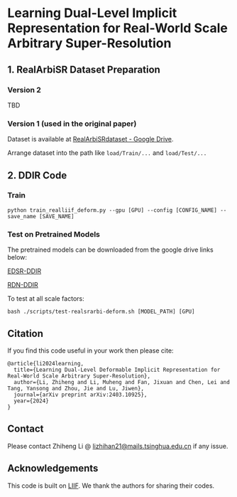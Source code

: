 # Learning Dual-Level Implicit Representation for Real-World Scale Arbitrary Super-Resolution

## 1. RealArbiSR Dataset Preparation

### Version 2
TBD

### Version 1 (used in the original paper)
Dataset is available at [RealArbiSRdataset - Google Drive](https://drive.google.com/file/d/1RNb5Q5zI2vNPbw1u9hDVkZ4Jx1NIBVBZ/view?usp=drive_link). 

Arrange dataset into the path like `load/Train/...` and `load/Test/...`

## 2. DDIR Code

### Train
`python train_realliif_deform.py --gpu [GPU] --config [CONFIG_NAME] --save_name [SAVE_NAME]`

### Test on Pretrained Models
The pretrained models can be downloaded from the google drive links below:

[EDSR-DDIR](https://drive.google.com/file/d/1idnTUqSkQzA3f1BPBuHPeOUCe-XQyd7o/view?usp=drive_link)

[RDN-DDIR](https://drive.google.com/file/d/1AJGnAyAq424RPZnUSQJJhgz3KiKSBTfn/view?usp=drive_link)

To test at all scale factors:

`bash ./scripts/test-realsrarbi-deform.sh [MODEL_PATH] [GPU]`

## Citation
If you find this code useful in your work then please cite:

```
@article{li2024learning,
  title={Learning Dual-Level Deformable Implicit Representation for Real-World Scale Arbitrary Super-Resolution},
  author={Li, Zhiheng and Li, Muheng and Fan, Jixuan and Chen, Lei and Tang, Yansong and Zhou, Jie and Lu, Jiwen},
  journal={arXiv preprint arXiv:2403.10925},
  year={2024}
}
```

## Contact
Please contact Zhiheng Li @ lizhihan21@mails.tsinghua.edu.cn if any issue.

## Acknowledgements

This code is built on [LIIF](https://github.com/yinboc/liif). We thank the authors for sharing their codes. 
